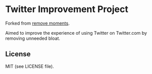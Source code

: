 # Twitter Improvement Project

Forked from [remove moments](https://github.com/ed-flanagan/remove-moments/).

Aimed to improve the experience of using Twitter on Twitter.com by removing 
unneeded bloat.

## License

MIT (see LICENSE file).

